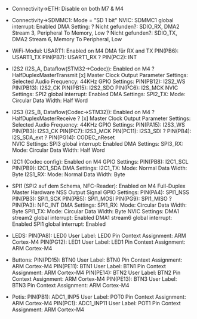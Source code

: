 
- Connectivity->ETH:
	Disable on both M7 & M4



- Connectivity->SDMMC1:
  Mode = "SD 1 bit"
  NVIC:
	SDMMC1 global interrupt: Enabled
  DMA Setting:
	? Nicht gefunden?: SDIO_RX, DMA2 Stream 3, Peripheral To Memory, Low
	? Nicht gefunden?: SDIO_TX, DMA2 Stream 6, Memory To Peripheral, Low

- WiFi-Modul:
	USART1:
		Enabled on M4
		DMA für RX and TX
		PIN(PB6): 	USART1_TX 
		PIN(PB7): 	USART1_RX
	? PIN(PC2):			INT
	


- I2S2 (I2S_A, Dataflow(STM32->Codec)):
	Enabled on M4
	? HalfDuplexMasterTransmit
	[x] Master Clock Output
	Parameter Settings:
		Selected Audio Frequency: 44KHz
	GPIO Settings:
		PIN(PB12): I2S2_WS
		PIN(PB13): I2S2_CK
		PIN(PB15): I2S2_SDO
		PIN(PC6): I2S_MCK
	NVIC Settings:
		SPI2 global interrupt: Enabled 
	DMA Settings:
		SPI2_TX:
			Mode: Circular
			Data Width: Half Word
	
- I2S3 (I2S_B, Dataflow(Codec->STM32)):
	Enabled on M4
	? HalfDuplexMasterReceive
	? [x] Master Clock Output
	Parameter Settings:
		Selected Audio Frequency: 44KHz
	GPIO Settings:
		PIN(PA15): I2S3_WS
		PIN(PB3): I2S3_CK
		PIN(PC7): I2S3_MCK
		PIN(PC11): I2S3_SDI
		? PIN(PB4):              I2S_SDA_ext
		? PIN(PG14): 		    CODEC_nReset  
	NVIC Settings:
		SPI3 global interrupt: Enabled
	DMA Settings:
		SPI3_RX:
			Mode: Circular
			Data Width: Half Word
		
- I2C1 (Codec config):
	Enabled on M4
	GPIO Settings:
		PIN(PB8):	I2C1_SCL
		PIN(PB9): 	I2C1_SDA
	DMA Settings:
		I2C1_TX:
			Mode: Normal
			Data Width: Byte
		I2S1_RX:
			Mode: Normal
			Data Width: Byte
			
- SPI1 (SPI2 auf dem Schema, NFC-Reader):
	Enabled on M4
	Full-Duplex Master
	Hardware NSS Output Signal
	GPIO Settings:
		PIN(PA4): 	SPI1_NSS
		PIN(PB3):	SPI1_SCK
		PIN(PB5):	SPI1_MOSI
		PIN(PG9):	SPI1_MISO
		? PIN(PA3): NFC_INT 
	DMA Settings:
		SPI1_RX:
			Mode: Circular
			Data Width: Byte
		SPI1_TX:
			Mode: Circular
			Data Width: Byte
	NVIC Settings:
		DMA1 stream2 global interrupt: Enabled
		DMA1 stream6 global interrupt: Enabled
		SPI1 global interrupt: Enabled
		

- LEDS:
	PIN(PA8): 	LED0
		User Label: LED0
		Pin Context Assignment: ARM Cortex-M4
	PIN(PG12): 	LED1
		User Label: LED1
		Pin Context Assignment: ARM Cortex-M4

- Buttons:
	PIN(PD15):	BTN0
		User Label:	BTN0
		Pin Context Assignment: ARM Cortex-M4
	PIN(PE11):	BTN1
		User Label:	BTN1
		Pin Context Assignment: ARM Cortex-M4
	PIN(PE14):	BTN2
		User Label:	BTN2
		Pin Context Assignment: ARM Cortex-M4
	PIN(PE13):	BTN3
		User Label:	BTN3
		Pin Context Assignment: ARM Cortex-M4
		
- Potis:
	PIN(PB1):	ADC1_INP5
		User Label:	POT0
		Pin Context Assignment: ARM Cortex-M4
	PIN(PC1):	ADC1_INP11
		User Label:	POT1
		Pin Context Assignment: ARM Cortex-M4